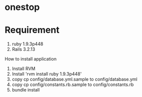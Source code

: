 onestop
=======
  
  
Requirement
===========

1. ruby 1.9.3p448
2. Rails 3.2.13

How to install application
1. Install RVM 
2. Install 'rvm install ruby 1.9.3p448'
3. copy cp config/database.yml.sample to config/database.yml
4. copy cp config/constants.rb.sample to config/constants.rb
5. bundle install

